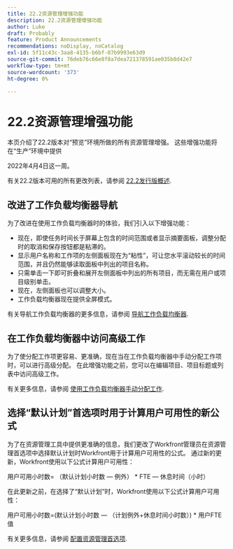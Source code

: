 ```yaml
---
title: 22.2资源管理增强功能
description: 22.2资源管理增强功能
author: Luke
draft: Probably
feature: Product Announcements
recommendations: noDisplay, noCatalog
exl-id: 5f11c43c-3aa8-4135-b6bf-07b9993e63d9
source-git-commit: 76deb76c66e8f8a7dea721378591ae035b8d42e7
workflow-type: tm+mt
source-wordcount: '373'
ht-degree: 0%

---
```


# 22.2资源管理增强功能

本页介绍了22.2版本对“预览”环境所做的所有资源管理增强。 这些增强功能将在“生产”环境中提供

<!--
<MadCap:conditionalText data-mc-conditions="QuicksilverOrClassic.Draft mode">
in January 2022
</MadCap:conditionalText>
-->

2022年4月4日这一周。

有关22.2版本可用的所有更改列表，请参阅 [22.2发行版概述](../../../product-announcements/product-releases/22.2-release-activity/22-2-release-overview.md).

## 改进了工作负载均衡器导航

为了改进在使用工作负载均衡器时的体验，我们引入以下增强功能：

* 现在，即使任务时间长于屏幕上包含的时间范围或者显示摘要面板，调整分配时的取消和保存按钮都是粘滞的。
* 显示用户名称和工作项的左侧面板现在为“粘性”，可让您水平滚动较长的时间范围，并且仍然能够读取面板中列出的项目名称。
* 只需单击一下即可折叠和展开左侧面板中列出的所有项目，而无需在用户或项目级别单击。
* 现在，左侧面板也可以调整大小。
* 工作负载均衡器现在提供全屏模式。

有关导航工作负载均衡器的更多信息，请参阅 [导航工作负载均衡器](../../../resource-mgmt/workload-balancer/navigate-the-workload-balancer.md).

## 在工作负载均衡器中访问高级工作

为了使分配工作项更容易、更准确，现在当在工作负载均衡器中手动分配工作项时，可以进行高级分配。 在此增强功能之前，您可以在编辑项目、项目标题或列表中访问高级工作。

有关更多信息，请参阅 [使用工作负载均衡器手动分配工作](../../../resource-mgmt/workload-balancer/assign-work-in-workload-balancer-manually.md).

## 选择“默认计划”首选项时用于计算用户可用性的新公式

为了在资源管理工具中提供更准确的信息，我们更改了Workfront管理员在资源管理首选项中选择默认计划时Workfront用于计算用户可用性的公式。 通过新的更新，Workfront使用以下公式计算用户可用性：

用户可用小时数= （默认计划小时数 — 例外） &#42; FTE — 休息时间（小时）

在此更新之前，在选择了“默认计划”时，Workfront使用以下公式计算用户可用性：

用户可用小时数=(默认计划小时数 — （计划例外+休息时间小时数）) &#42; 用户FTE值

有关更多信息，请参阅 [配置资源管理首选项](../../../administration-and-setup/set-up-workfront/configure-system-defaults/configure-resource-mgmt-preferences.md).

